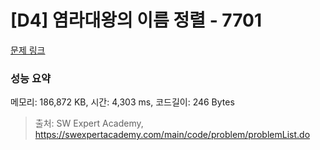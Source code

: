 # [D4] 염라대왕의 이름 정렬 - 7701 

[문제 링크](https://swexpertacademy.com/main/code/problem/problemDetail.do?contestProbId=AWqU0zh6rssDFARG) 

### 성능 요약

메모리: 186,872 KB, 시간: 4,303 ms, 코드길이: 246 Bytes



> 출처: SW Expert Academy, https://swexpertacademy.com/main/code/problem/problemList.do
